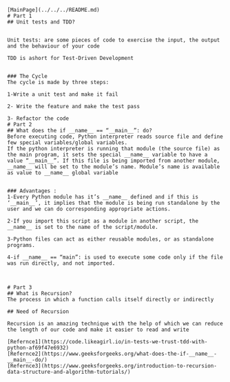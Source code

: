     [MainPage](../../../README.md)
    # Part 1
    ## Unit tests and TDD?


    Unit tests: are some pieces of code to exercise the input, the output and the behaviour of your code

    TDD is ashort for Test-Driven Development 


    ### The Cycle
    The cycle is made by three steps:

    1-Write a unit test and make it fail
    
    2- Write the feature and make the test pass

    3- Refactor the code
    # Part 2
    ## What does the if __name__ == “__main__”: do?
    Before executing code, Python interpreter reads source file and define few special variables/global variables. 
    If the python interpreter is running that module (the source file) as the main program, it sets the special __name__ variable to have a value “__main__”. If this file is being imported from another module, __name__ will be set to the module’s name. Module’s name is available as value to __name__ global variable


    ### Advantages :
    1-Every Python module has it’s __name__ defined and if this is ‘__main__’, it implies that the module is being run standalone by the user and we can do corresponding appropriate actions.

    2-If you import this script as a module in another script, the __name__ is set to the name of the script/module.

    3-Python files can act as either reusable modules, or as standalone programs.

    4-if __name__ == “main”: is used to execute some code only if the file was run directly, and not imported.
    

    
    # Part 3
    ## What is Recursion? 
    The process in which a function calls itself directly or indirectly 

    ## Need of Recursion

    Recursion is an amazing technique with the help of which we can reduce the length of our code and make it easier to read and write

    [Refernce1](https://code.likeagirl.io/in-tests-we-trust-tdd-with-python-af69f47e6932)
    [Refernce2](https://www.geeksforgeeks.org/what-does-the-if-__name__-__main__-do/)
    [Refernce3](https://www.geeksforgeeks.org/introduction-to-recursion-data-structure-and-algorithm-tutorials/)
